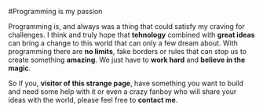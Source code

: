 #Programming is my passion

Programming is, and always was a thing that could satisfy my craving for challenges. I think and truly hope that **tehnology** combined with **great ideas** can bring a change to this world that can only a few dream about. With programming there are **no limits**, fake borders or rules that can stop us to create something **amazing**. We just have to **work hard** and **believe in the magic**.

So if you, **visitor of this strange page**, have something you want to build and need some help with it or even a crazy fanboy who will share your ideas with the world, please feel free to **contact me**.